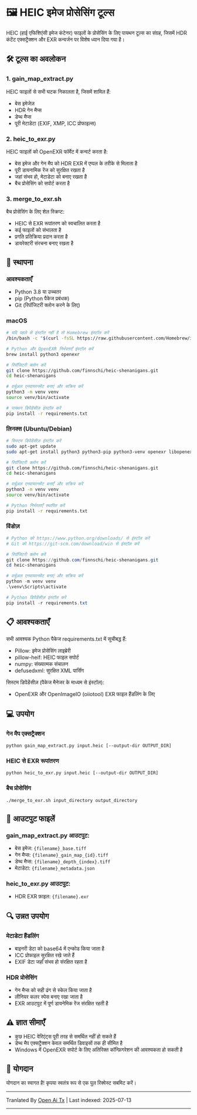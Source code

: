 # 🖼️ HEIC इमेज प्रोसेसिंग टूल्स

HEIC (हाई एफिशिएंसी इमेज कंटेनर) फाइलों के प्रोसेसिंग के लिए पायथन टूल्स का संग्रह, जिसमें HDR कंटेंट एक्सट्रैक्शन और EXR कन्वर्जन पर विशेष ध्यान दिया गया है।

## 🛠️ टूल्स का अवलोकन

### 1. gain_map_extract.py
HEIC फाइलों से सभी घटक निकालता है, जिसमें शामिल हैं:
- बेस इमेजेज़
- HDR गेन मैप्स
- डेप्थ मैप्स
- पूरी मेटाडेटा (EXIF, XMP, ICC प्रोफाइल्स)

### 2. heic_to_exr.py
HEIC फाइलों को OpenEXR फॉर्मेट में कन्वर्ट करता है:
- बेस इमेज और गेन मैप को HDR EXR में एप्पल के तरीके से मिलाता है
- पूरी डायनामिक रेंज को सुरक्षित रखता है
- जहां संभव हो, मेटाडेटा को बनाए रखता है
- बैच प्रोसेसिंग को सपोर्ट करता है
### 3. merge_to_exr.sh
बैच प्रोसेसिंग के लिए शेल स्क्रिप्ट:
- HEIC से EXR रूपांतरण को स्वचालित करता है
- कई फाइलों को संभालता है
- प्रगति प्रतिक्रिया प्रदान करता है
- डायरेक्टरी संरचना बनाए रखता है

## 🔧 स्थापना

### आवश्यकताएँ
- Python 3.8 या उच्चतर
- pip (Python पैकेज प्रबंधक)
- Git (रिपॉजिटरी क्लोन करने के लिए)

### macOS
```bash
# यदि पहले से इंस्टॉल नहीं है तो Homebrew इंस्टॉल करें
/bin/bash -c "$(curl -fsSL https://raw.githubusercontent.com/Homebrew/install/HEAD/install.sh)"

# Python और OpenEXR निर्भरताएँ इंस्टॉल करें
brew install python3 openexr

# रिपॉजिटरी क्लोन करें
git clone https://github.com/finnschi/heic-shenanigans.git
cd heic-shenanigans

# वर्चुअल एनवायरनमेंट बनाएं और सक्रिय करें
python3 -m venv venv
source venv/bin/activate

# पायथन डिपेंडेंसीज़ इंस्टॉल करें
pip install -r requirements.txt
```

### लिनक्स (Ubuntu/Debian)
```bash
# सिस्टम डिपेंडेंसीज़ इंस्टॉल करें
sudo apt-get update
sudo apt-get install python3 python3-pip python3-venv openexr libopenexr-dev

# रिपॉजिटरी क्लोन करें
git clone https://github.com/finnschi/heic-shenanigans.git
cd heic-shenanigans

# वर्चुअल एनवायरनमेंट बनाएँ और सक्रिय करें
python3 -m venv venv
source venv/bin/activate

# Python निर्भरताएँ स्थापित करें
pip install -r requirements.txt
```

### विंडोज़
```powershell
# Python को https://www.python.org/downloads/ से इंस्टॉल करें
# Git को https://git-scm.com/download/win से इंस्टॉल करें

# रिपॉजिटरी क्लोन करें
git clone https://github.com/finnschi/heic-shenanigans.git
cd heic-shenanigans

# वर्चुअल एनवायरनमेंट बनाएं और सक्रिय करें
python -m venv venv
.\venv\Scripts\activate

# Python डिपेंडेंसीज़ इंस्टॉल करें
pip install -r requirements.txt
```

## 📋 आवश्यकताएँ
सभी आवश्यक Python पैकेज requirements.txt में सूचीबद्ध हैं:
- Pillow: इमेज प्रोसेसिंग लाइब्रेरी
- pillow-heif: HEIC फाइल सपोर्ट
- numpy: संख्यात्मक संचालन
- defusedxml: सुरक्षित XML पार्सिंग

सिस्टम डिपेंडेंसीज़ (पैकेज मैनेजर के माध्यम से इंस्टॉल):
- OpenEXR और OpenImageIO (oiiotool) EXR फाइल हैंडलिंग के लिए

## 💻 उपयोग
### गेन मैप एक्सट्रैक्शन
```bash
python gain_map_extract.py input.heic [--output-dir OUTPUT_DIR]
```

### HEIC से EXR रूपांतरण
```bash
python heic_to_exr.py input.heic [--output-dir OUTPUT_DIR]
```

### बैच प्रोसेसिंग
```bash
./merge_to_exr.sh input_directory output_directory
```

## 📁 आउटपुट फाइलें

### gain_map_extract.py आउटपुट:
- बेस इमेज: `{filename}_base.tiff`
- गेन मैप्स: `{filename}_gain_map_{id}.tiff`
- डेप्थ मैप्स: `{filename}_depth_{index}.tiff`
- मेटाडेटा: `{filename}_metadata.json`
### heic_to_exr.py आउटपुट:
- HDR EXR फ़ाइल: `{filename}.exr`

## 🔍 उन्नत उपयोग

### मेटाडेटा हैंडलिंग
- बाइनरी डेटा को base64 में एन्कोड किया जाता है
- ICC प्रोफाइल सुरक्षित रखे जाते हैं
- EXIF डेटा जहाँ संभव हो संरक्षित रहता है

### HDR प्रोसेसिंग
- गेन मैप्स को सही ढंग से स्केल किया जाता है
- लीनियर कलर स्पेस बनाए रखा जाता है
- EXR आउटपुट में पूर्ण डायनेमिक रेंज संरक्षित रहती है

## ⚠️ ज्ञात सीमाएँ
- कुछ HEIC वेरिएंट्स पूरी तरह से समर्थित नहीं हो सकते हैं
- डेप्थ मैप एक्सट्रैक्शन केवल समर्थित डिवाइसों तक ही सीमित है
- Windows में OpenEXR सपोर्ट के लिए अतिरिक्त कॉन्फ़िगरेशन की आवश्यकता हो सकती है
## 🤝 योगदान
योगदान का स्वागत है! कृपया स्वतंत्र रूप से एक पुल रिक्वेस्ट सबमिट करें।



---

Tranlated By [Open Ai Tx](https://github.com/OpenAiTx/OpenAiTx) | Last indexed: 2025-07-13

---
